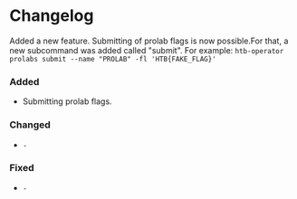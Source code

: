 # Changelog

Added a new feature. Submitting of prolab flags is now possible.For that, a new subcommand was added called
"submit". For example:
`htb-operator prolabs submit --name "PROLAB" -fl 'HTB{FAKE_FLAG}'`

### Added
- Submitting prolab flags. 

### Changed
- `-`

### Fixed
- `-`
